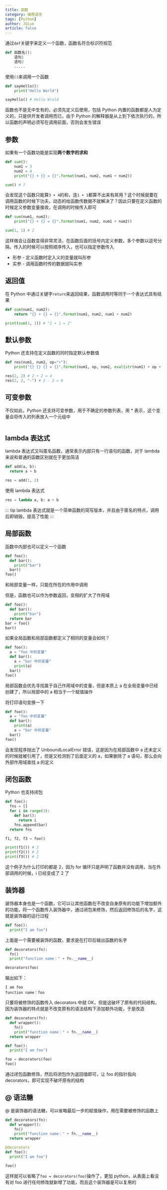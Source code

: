 ```yaml
---
title: 函数
category: 编程语言
tags: [Python]
author: JQiue
article: false
---
```


通过`def`关键字来定义一个函数，函数名符合标识符规范

```python
def 函数名():
    语句1
    语句2
    .....
```

使用`()`来调用一个函数

```python
def sayHello():
    print("Hello World")

sayHello() # Hello Wrold
```

函数也不是无中生有的，必须先定义后使用，包括 Python 内置的函数都是人为定义的，只是供开发者调用而已，由于 Python 的解释器是从上到下依次执行的，所以函数的声明必须写在调用前面，否则会发生错误

## 参数

如果有一个函数功能是实现**两个数字的求和**

```python
def sum():
    num1 = 3
    num2 = 4
    print("{} + {} = {}".format(num1, num2, num1 + num2))

sum() # 7
```

会发现这个函数只能算`3 + 4`的和，连`1 + 1`都算不出来有屌用？这个时候就要在调用函数的时候下功夫，动态的给函数传数据不就解决了？因此只要在定义函数的时候定义参数变量接收，在调用的时候传入即可

```python
def sum(num1, num2):
    print("{} + {} = {}".format(num1, num2, num1 + num2))

sum(1, 1) # 2
```

这样做会让函数变得非常灵活，在函数后面的括号内定义参数，多个参数以逗号分隔，传入的时候可以按照顺序传入，也可以指定参数传入

+ 形参 - 定义函数时定入义的变量就叫形参
+ 实参 - 调用函数时传的数据就叫实参

## 返回值

在 Python 中通过关键字`return`来返回结果，函数调用时等同于一个表达式具有结果

```python
def sum(num1, num2):
    return "{} + {} = {}".format(num1, num2, num1 + num2)

print(sum(1, 1)) # "1 + 1 = 2"
```

## 默认参数

Python 还支持在定义函数的同时指定默认参数值

```python
def res(num1, num2, op="+"):
    print("{} {} {} = {}".format(num1, op, num2, eval(str(num1) + op + str(num2))))

res(2, 2) # 2 + 2 = 4
res(2, 2, "-") # 2 - 2 = 0 
```

## 可变参数

不仅如此，Python 还支持可变参数，用于不确定的参数列表，用 * 表示，这个变量会将传入的列表放入一个元组中

```python

```

## lambda 表达式

lambda 表达式又叫匿名函数，通常表示内部只有一行语句的函数，对于 lambda 来说和普通的函数区别就在于更加简洁

```python
def add(a, b):
  return a + b

res = add(1, 2)
```

使用 lambda 表达式

```python
res = lambda a, b: a + b
```

::: tip
lambda 表达式就是一个简单函数的简写版本，并且由于匿名的特点，调用后即销毁，提高了性能
:::

## 局部函数

函数中内部也可以定义一个函数

```python
def foo():
  def bar():
    print("bar")
  bar()
foo()
```

和局部变量一样，只能在所在的作用中调用

但是，函数也可以作为参数返回，变相的扩大了作用域

```python
def foo():
  def bar():
    print("bar")
  return bar
bar = foo()
bar()
```

如果全局函数和局部函数都定义了相同的变量会如何？

```python
def foo():
  a = "foo 中的变量"
  def bar():
    a = "bar 中的变量"
    print(a)
  bar()
foo()
```

局部函数会优先寻找属于自己作用域中的变量，但是本质上 a 在全局变量中已经创建了，所以局部中的 a 相当于一个赋值操作

将打印语句变换一下

```python
def foo():
  a = "foo 中的变量"
  def bar():
    print(a)
    a = "bar 中的变量"
  bar()
foo()
```

会发现程序抛出了 UnboundLocalError 错误，这是因为在局部函数中 a 还未定义的时候就被引用了，但是又检测到了后面定义的 a，如果删除了 a 语句，那么会向外部作用域查找 a 的定义

## 闭包函数

Python 也支持闭包

```python
def foo():
  fns = []
  for i in range(3):
    def bar():
      return i
    fns.append(bar)
  return fns

f1, f2, f3 = foo()

print(f1()) # 2
print(f2()) # 2
print(f3()) # 2
```

这个例子为什么打印的都是 2，因为 for 循环只是声明了函数并没有调用，当在外部调用的时候，i 已经变成了 2 了

## 装饰器

装饰器本身也是一个函数，它可以让其他函数在不改变自身原有的功能下增加额外的功能，将一个函数传入装饰器中，通过闭包来修饰，然后返回修饰后的名字，这就是装饰器的运行过程

```python
def foo():
  print("I am foo")
```

上面是一个需要被装饰的函数，要求是在打印后输出函数的名字

```python
def decorators(fn):
  fn()
  print("function name：" + fn.__name__)

decorators(foo)
```

输出如下：

`I am foo`  
`function name：foo`

只要将被修饰的函数传入 decorators 中就 OK，但是这破坏了原有的代码结构，因为装饰器的特点就是不改变原有的语法结构下添加额外功能，于是改造

```python
def decorators(fn):
  def wrapper():
    fn()
    print("function name：" + fn.__name__)
  return wrapper

def foo():
  print("I am foo")

foo = decorators(foo)
foo()
```

通过闭包函数修饰，然后将闭包作为返回值即可，让 foo 的指针指向 decorators，即可实现不破坏原有的结构

## @ 语法糖

@ 是装饰器的语法糖，可以省略最后一步的赋值操作，用在需要被修饰的函数上

```python
def decorators(fn):
  def wrapper():
    fn()
    print("function name：" + fn.__name__)
  return wrapper

@decorators
def foo():
  print("I am foo")

foo()
```

这样就可以省略了`foo = decorators(foo)`操作了，更加 python，从表面上看没有对 foo 进行任何修改就新增了功能，而且这个装饰器是可以复用的
